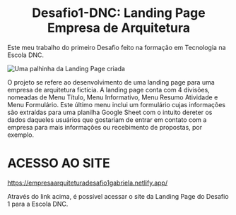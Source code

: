 <h1 align="center"> Desafio1-DNC: Landing Page Empresa de Arquitetura </h1>
<p> Este meu trabalho do primeiro Desafio feito na formação em Tecnologia na Escola DNC. </p>
 
![Uma palhinha da Landing Page criada](https://github.com/gabrielabcf/desafio1-DNC/assets/149278018/67441d63-72b3-4c97-9512-075ea7a39764)


O projeto se refere ao desenvolvimento de uma landing page para uma empresa de arquitetura fictícia. A landing page conta com 4 divisões, nomeadas de Menu Título, Menu Informativo, Menu Resumo Atividade e Menu Formulário. Este último menu inclui um formulário cujas informações são extraídas para uma planilha Google Sheet com o intuito dereter os dados daqueles usuários que gostariam de entrar em contato com a empresa para mais informações ou recebimento de propostas, por exemplo. 

<h1> ACESSO AO SITE </h1>

<a> https://empresaarquiteturadesafio1gabriela.netlify.app/ </a>

<p> Através do link acima, é possível acessar o site da Landing Page do Desafio 1 para a Escola DNC. </p>
